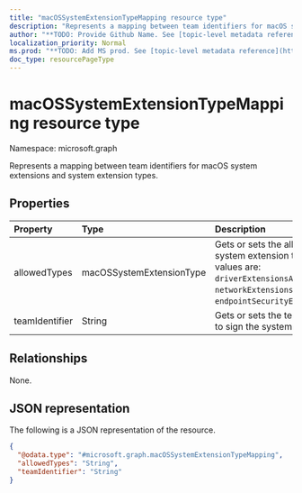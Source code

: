 ```yaml
---
title: "macOSSystemExtensionTypeMapping resource type"
description: "Represents a mapping between team identifiers for macOS system extensions and system extension types."
author: "**TODO: Provide Github Name. See [topic-level metadata reference](https://msgo.azurewebsites.net/add/document/guidelines/metadata.html#topic-level-metadata)**"
localization_priority: Normal
ms.prod: "**TODO: Add MS prod. See [topic-level metadata reference](https://msgo.azurewebsites.net/add/document/guidelines/metadata.html#topic-level-metadata)**"
doc_type: resourcePageType
---
```


# macOSSystemExtensionTypeMapping resource type

Namespace: microsoft.graph



Represents a mapping between team identifiers for macOS system extensions and system extension types.

## Properties
|Property|Type|Description|
|:---|:---|:---|
|allowedTypes|macOSSystemExtensionType|Gets or sets the allowed macOS system extension types. Possible values are: `driverExtensionsAllowed`, `networkExtensionsAllowed`, `endpointSecurityExtensionsAllowed`.|
|teamIdentifier|String|Gets or sets the team identifier used to sign the system extension.|

## Relationships
None.

## JSON representation
The following is a JSON representation of the resource.
<!-- {
  "blockType": "resource",
  "@odata.type": "microsoft.graph.macOSSystemExtensionTypeMapping"
}
-->
``` json
{
  "@odata.type": "#microsoft.graph.macOSSystemExtensionTypeMapping",
  "allowedTypes": "String",
  "teamIdentifier": "String"
}
```

